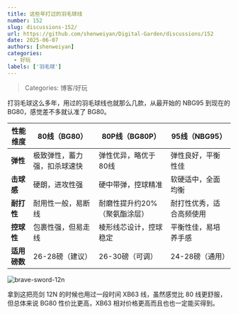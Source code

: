 ```yaml
---
title: 这些年打过的羽毛球线
number: 152
slug: discussions-152/
url: https://github.com/shenweiyan/Digital-Garden/discussions/152
date: 2025-06-07
authors: [shenweiyan]
categories: 
  - 好玩
labels: ['羽毛球']
---
```


> Categories: 博客/好玩

打羽毛球这么多年，用过的羽毛球线也就那么几款，从最开始的 NBG95 到现在的 BG80，感觉差不多就认准了 BG80。

<!-- more -->

| **性能维度** | **80线（BG80）**                | **80P线（BG80P）**             | **95线（NBG95）**              |
|--------------|--------------------------------|--------------------------------|--------------------------------|
| **弹性**     | 极致弹性，蓄力强，扣杀球速快      | 弹性优异，略优于80线            | 弹性良好，平衡性佳              |
| **击球感**   | 硬朗，进攻性强                  | 硬中带弹，控球精准              | 软硬适中，全面均衡              |
| **耐打性**   | 耐用性一般，易断线              | 耐磨性提升约20%（聚氨酯涂层）   | 耐打性优秀，适合高频使用        |
| **控球性**   | 包裹性强，但易走线              | 棱形线芯设计，控球稳定          | 平衡性佳，易培养手感            |
| **适用磅数** | 26-28磅（建议）                | 26-30磅（可调）                | 24-28磅（通用）                |


![brave-sword-12n](https://kg.weiyan.cc/2025/06/brave-sword-12n.jpg)

拿到这把亮剑 12N 的时候也用过一段时间 XB63 线，虽然感觉比 80 线更舒服，但总体来说 BG80 性价比更高，XB63 相对价格更高而且也也一定能买得到。

<script src="https://giscus.app/client.js"
	data-repo="shenweiyan/Digital-Garden"
	data-repo-id="R_kgDOKgxWlg"
	data-mapping="number"
	data-term="152"
	data-reactions-enabled="1"
	data-emit-metadata="0"
	data-input-position="bottom"
	data-theme="light"
	data-lang="zh-CN"
	crossorigin="anonymous"
	async>
</script>
